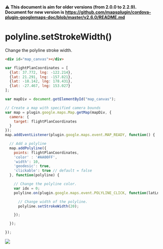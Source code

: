 :warning: **This document is aim for older versions (from 2.0.0 to 2.2.9).
Document for new version is https://github.com/mapsplugin/cordova-plugin-googlemaps-doc/blob/master/v2.6.0/README.md**

# polyline.setStrokeWidth()

Change the polyline stroke width.

```html
<div id="map_canvas"></div>
```

```js
var flightPlanCoordinates = [
  {lat: 37.772, lng: -122.214},
  {lat: 21.291, lng: -157.821},
  {lat: -18.142, lng: 178.431},
  {lat: -27.467, lng: 153.027}
];

var mapDiv = document.getElementById("map_canvas");

// Create a map with specified camera bounds
var map = plugin.google.maps.Map.getMap(mapDiv, {
  camera: {
    target: flightPlanCoordinates
  }
});
map.addEventListener(plugin.google.maps.event.MAP_READY, function() {

  // Add a polyline
  map.addPolyline({
    points: flightPlanCoordinates,
    'color' : '#AA00FF',
    'width': 10,
    'geodesic': true,
    'clickable': true // default = false
  }, function(polyline) {

    // Change the polyline color.
    var idx = 0;
    polyline.on(plugin.google.maps.event.POLYLINE_CLICK, function(latLng) {

      // Change width of the polyline.
      polyline.setStrokeWidth(20);

    });

  });

});
```

![](image.gif)
